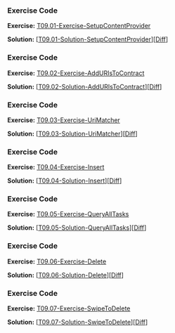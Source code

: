 


### Exercise Code
**Exercise:** [T09.01-Exercise-SetupContentProvider](https://github.com/udacity/ud851-Exercises/tree/student/Lesson09-ToDo-List/T09.01-Exercise-SetupContentProvider)



**Solution:** [[T09.01-Solution-SetupContentProvider](https://github.com/udacity/ud851-Exercises/tree/student/Lesson09-ToDo-List/T09.01-Solution-SetupContentProvider)][[Diff](https://github.com/udacity/ud851-Exercises/compare/T09.01-Exercise-SetupContentProvider...T09.01-Solution-SetupContentProvider)]



### Exercise Code
**Exercise:** [T09.02-Exercise-AddURIsToContract](https://github.com/udacity/ud851-Exercises/tree/student/Lesson09-ToDo-List/T09.02-Exercise-AddURIsToContract)



**Solution:** [[T09.02-Solution-AddURIsToContract](https://github.com/udacity/ud851-Exercises/tree/student/Lesson09-ToDo-List/T09.02-Solution-AddURIsToContract)][[Diff](https://github.com/udacity/ud851-Exercises/compare/T09.02-Exercise-AddURIsToContract...T09.02-Solution-AddURIsToContract)]



### Exercise Code
**Exercise:** [T09.03-Exercise-UriMatcher](https://github.com/udacity/ud851-Exercises/tree/student/Lesson09-ToDo-List/T09.03-Exercise-UriMatcher)



**Solution:** [[T09.03-Solution-UriMatcher](https://github.com/udacity/ud851-Exercises/tree/student/Lesson09-ToDo-List/T09.03-Solution-UriMatcher)][[Diff](https://github.com/udacity/ud851-Exercises/compare/T09.03-Exercise-UriMatcher...T09.03-Solution-UriMatcher)]



### Exercise Code
**Exercise:** [T09.04-Exercise-Insert](https://github.com/udacity/ud851-Exercises/tree/student/Lesson09-ToDo-List/T09.04-Exercise-Insert)



**Solution:** [[T09.04-Solution-Insert](https://github.com/udacity/ud851-Exercises/tree/student/Lesson09-ToDo-List/T09.04-Solution-Insert)][[Diff](https://github.com/udacity/ud851-Exercises/compare/T09.04-Exercise-Insert...T09.04-Solution-Insert)]



### Exercise Code
**Exercise:** [T09.05-Exercise-QueryAllTasks](https://github.com/udacity/ud851-Exercises/tree/student/Lesson09-ToDo-List/T09.05-Exercise-QueryAllTasks)



**Solution:** [[T09.05-Solution-QueryAllTasks](https://github.com/udacity/ud851-Exercises/tree/student/Lesson09-ToDo-List/T09.05-Solution-QueryAllTasks)][[Diff](https://github.com/udacity/ud851-Exercises/compare/T09.05-Exercise-QueryAllTasks...T09.05-Solution-QueryAllTasks)]



### Exercise Code
**Exercise:** [T09.06-Exercise-Delete](https://github.com/udacity/ud851-Exercises/tree/student/Lesson09-ToDo-List/T09.06-Exercise-Delete)



**Solution:** [[T09.06-Solution-Delete](https://github.com/udacity/ud851-Exercises/tree/student/Lesson09-ToDo-List/T09.06-Solution-Delete)][[Diff](https://github.com/udacity/ud851-Exercises/compare/T09.06-Exercise-Delete...T09.06-Solution-Delete)]



### Exercise Code
**Exercise:** [T09.07-Exercise-SwipeToDelete](https://github.com/udacity/ud851-Exercises/tree/student/Lesson09-ToDo-List/T09.07-Exercise-SwipeToDelete)



**Solution:** [[T09.07-Solution-SwipeToDelete](https://github.com/udacity/ud851-Exercises/tree/student/Lesson09-ToDo-List/T09.07-Solution-SwipeToDelete)][[Diff](https://github.com/udacity/ud851-Exercises/compare/T09.07-Exercise-SwipeToDelete...T09.07-Solution-SwipeToDelete)]
